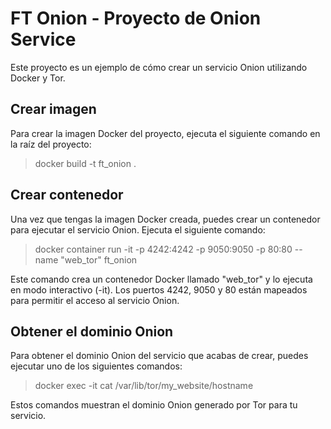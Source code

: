 
# FT Onion - Proyecto de Onion Service

Este proyecto es un ejemplo de cómo crear un servicio Onion utilizando Docker y Tor.

## Crear imagen

Para crear la imagen Docker del proyecto, ejecuta el siguiente comando en la raíz del proyecto:


> docker build -t ft_onion .
## Crear contenedor

Una vez que tengas la imagen Docker creada, puedes crear un contenedor para ejecutar el servicio Onion. Ejecuta el siguiente comando:

> docker container run -it -p 4242:4242 -p 9050:9050 -p 80:80 --name "web_tor" ft_onion



Este comando crea un contenedor Docker llamado "web_tor" y lo ejecuta en modo interactivo (-it). Los puertos 4242, 9050 y 80 están mapeados para permitir el acceso al servicio Onion.

## Obtener el dominio Onion

Para obtener el dominio Onion del servicio que acabas de crear, puedes ejecutar uno de los siguientes comandos:

> docker exec -it <id del contenedor> cat /var/lib/tor/my_website/hostname

Estos comandos muestran el dominio Onion generado por Tor para tu servicio.
